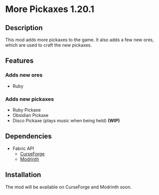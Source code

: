 # More Pickaxes 1.20.1
## Description
This mod adds more pickaxes to the game. It also adds a few new ores, which are used to craft the new pickaxes.

## Features
### Adds new ores
- Ruby

### Adds new pickaxes
- Ruby Pickaxe
- Obsidian Pickaxe
- Disco Pickaxe (plays music when being held) **(WIP)**

## Dependencies
- Fabric API
  - [CurseForge](https://www.curseforge.com/minecraft/mc-mods/fabric-api)
  - [Modrinth](https://modrinth.com/mod/fabric-api)

## Installation
The mod will be available on CurseForge and Modrinth soon.